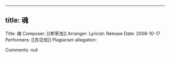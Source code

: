 
---
title: 魂
---
Title: 魂
Composer: [[李荣浩]]
Arranger: 
Lyricist: 
Release Date: 2008-10-17
Performers: [[苏见信]]
Plagiarism allegation:


Comments:
null
